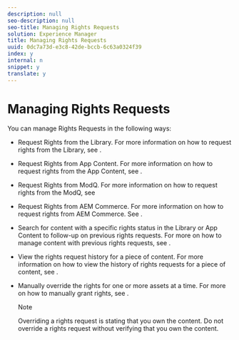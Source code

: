```yaml
---
description: null
seo-description: null
seo-title: Managing Rights Requests
solution: Experience Manager
title: Managing Rights Requests
uuid: 0dc7a73d-e3c8-42de-bccb-6c63a0324f39
index: y
internal: n
snippet: y
translate: y
---
```


# Managing Rights Requests

You can manage Rights Requests in the following ways:

* Request Rights from the Library. For more information on how to request rights from the Library, see [](c_how_requesting_rights_works.md#c_how_requesting_rights_works).
* Request Rights from App Content. For more information on how to request rights from the App Content, see [](c_how_requesting_rights_works.md#c_how_requesting_rights_works).
* Request Rights from ModQ. For more information on how to request rights from the ModQ, see [](c_how_requesting_rights_works.md#c_how_requesting_rights_works)
* Request Rights from AEM Commerce. For more information on how to request rights from AEM Commerce. See [](t_request_rights_using_aem_assets.md#t_request_rights_using_aem_assets).
* Search for content with a specific rights status in the Library or App Content to follow-up on previous rights requests. For more on how to manage content with previous rights requests, see [](c_how_requesting_rights_works.md#c_how_requesting_rights_works). 
* View the rights request history for a piece of content. For more information on how to view the history of rights requests for a piece of content, see [](c_how_requesting_rights_works.md#c_how_requesting_rights_works).
* Manually override the rights for one or more assets at a time. For more on how to manually grant rights, see [](c_how_requesting_rights_works.md#c_how_requesting_rights_works).

  >[!NOTE]
  >
  >Overriding a rights request is stating that you own the content. Do not override a rights request without verifying that you own the content.

